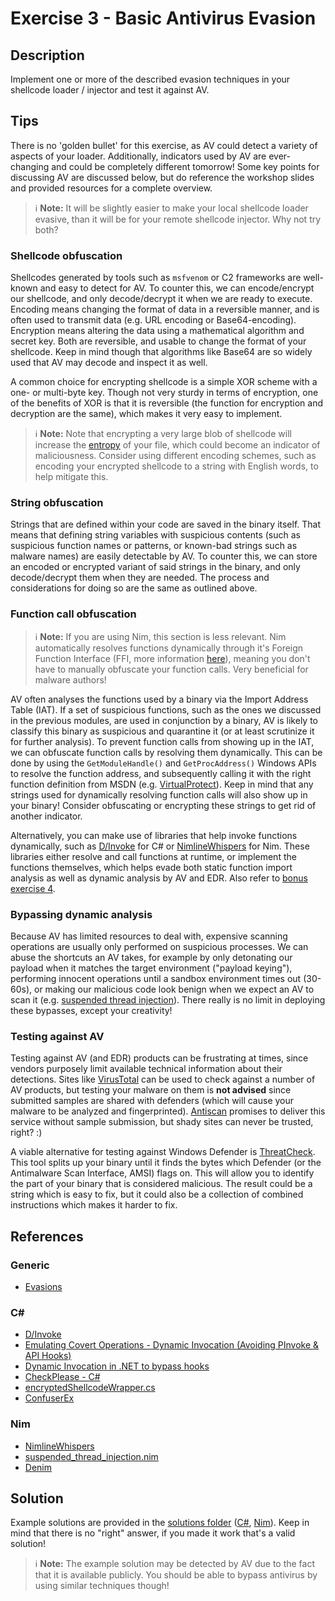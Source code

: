 # Exercise 3 - Basic Antivirus Evasion

## Description

Implement one or more of the described evasion techniques in your shellcode loader / injector and test it against AV.

## Tips

There is no 'golden bullet' for this exercise, as AV could detect a variety of aspects of your loader. Additionally, indicators used by AV are ever-changing and could be completely different tomorrow! Some key points for discussing AV are discussed below, but do reference the workshop slides and provided resources for a complete overview.

> ℹ **Note:** It will be slightly easier to make your local shellcode loader evasive, than it will be for your remote shellcode injector. Why not try both?

### Shellcode obfuscation

Shellcodes generated by tools such as `msfvenom` or C2 frameworks are well-known and easy to detect for AV. To counter this, we can encode/encrypt our shellcode, and only decode/decrypt it when we are ready to execute. Encoding means changing the format of data in a reversible manner, and is often used to transmit data (e.g. URL encoding or Base64-encoding). Encryption means altering the data using a mathematical algorithm and secret key. Both are reversible, and usable to change the format of your shellcode. Keep in mind though that algorithms like Base64 are so widely used that AV may decode and inspect it as well.

A common choice for encrypting shellcode is a simple XOR scheme with a one- or multi-byte key. Though not very sturdy in terms of encryption, one of the benefits of XOR is that it is reversible (the function for encryption and decryption are the same), which makes it very easy to implement.

> ℹ **Note:** Note that encrypting a very large blob of shellcode will increase the [entropy](https://malwaretips.com/threads/malware-analysis-2-what-is-entropy-and-how-do-i-find-the-entropy-of-a-file.42333/) of your file, which could become an indicator of maliciousness. Consider using different encoding schemes, such as encoding your encrypted shellcode to a string with English words, to help mitigate this.

### String obfuscation

Strings that are defined within your code are saved in the binary itself. That means that defining string variables with suspicious contents (such as suspicious function names or patterns, or known-bad strings such as malware names) are easily detectable by AV. To counter this, we can store an encoded or encrypted variant of said strings in the binary, and only decode/decrypt them when they are needed. The process and considerations for doing so are the same as outlined above.

### Function call obfuscation

> ℹ **Note:** If you are using Nim, this section is less relevant. Nim automatically resolves functions dynamically through it's Foreign Function Interface (FFI, more information [here](https://github.com/byt3bl33d3r/OffensiveNim#opsec-considerations)), meaning you don't have to manually obfuscate your function calls. Very beneficial for malware authors!

AV often analyses the functions used by a binary via the Import Address Table (IAT). If a set of suspicious functions, such as the ones we discussed in the previous modules, are used in conjunction by a binary, AV is likely to classify this binary as suspicious and quarantine it (or at least scrutinize it for further analysis). To prevent function calls from showing up in the IAT, we can obfuscate function calls by resolving them dynamically. This can be done by using the `GetModuleHandle()` and `GetProcAddress()` Windows APIs to resolve the function address, and subsequently calling it with the right function definition from MSDN (e.g. [VirtualProtect](https://docs.microsoft.com/en-us/windows/win32/api/memoryapi/nf-memoryapi-virtualprotect)). Keep in mind that any strings used for dynamically resolving function calls will also show up in your binary! Consider obfuscating or encrypting these strings to get rid of another indicator.

Alternatively, you can make use of libraries that help invoke functions dynamically, such as [D/Invoke](https://github.com/TheWover/DInvoke) for C# or [NimlineWhispers](https://github.com/ajpc500/NimlineWhispers2) for Nim. These libraries either resolve and call functions at runtime, or implement the functions themselves, which helps evade both static function import analysis as well as dynamic analysis by AV and EDR. Also refer to [bonus exercise 4](../BONUS%20Exercise%204%20-%20Basic%20EDR%20Evasion/).

### Bypassing dynamic analysis

Because AV has limited resources to deal with, expensive scanning operations are usually only performed on suspicious processes. We can abuse the shortcuts an AV takes, for example by only detonating our payload when it matches the target environment ("payload keying"), performing innocent operations until a sandbox environment times out (30-60s), or making our malicious code look benign when we expect an AV to scan it (e.g. [suspended thread injection](https://github.com/plackyhacker/Suspended-Thread-Injection)). There really is no limit in deploying these bypasses, except your creativity!

### Testing against AV

Testing against AV (and EDR) products can be frustrating at times, since vendors purposely limit available technical information about their detections. Sites like [VirusTotal](https://www.virustotal.com/) can be used to check against a number of AV products, but testing your malware on them is **not advised** since submitted samples are shared with defenders (which will cause your malware to be analyzed and fingerprinted). [Antiscan](https://antiscan.me) promises to deliver this service without sample submission, but shady sites can never be trusted, right? :)

A viable alternative for testing against Windows Defender is [ThreatCheck](https://github.com/rasta-mouse/ThreatCheck). This tool splits up your binary until it finds the bytes which Defender (or the Antimalware Scan Interface, AMSI) flags on. This will allow you to identify the part of your binary that is considered malicious. The result could be a string which is easy to fix, but it could also be a collection of combined instructions which makes it harder to fix.

## References

### Generic

- [Evasions](https://evasions.checkpoint.com/)

### C#

- [D/Invoke](https://github.com/TheWover/DInvoke)
- [Emulating Covert Operations - Dynamic Invocation (Avoiding PInvoke & API Hooks)](https://thewover.github.io/Dynamic-Invoke/)
- [Dynamic Invocation in .NET to bypass hooks](https://blog.nviso.eu/2020/11/20/dynamic-invocation-in-net-to-bypass-hooks/)
- [CheckPlease - C#](https://github.com/Arvanaghi/CheckPlease/tree/master/C%23)
- [encryptedShellcodeWrapper.cs](https://github.com/Arno0x/ShellcodeWrapper/blob/master/templates/encryptedShellcodeWrapper.cs)
- [ConfuserEx](https://github.com/mkaring/ConfuserEx)

### Nim

- [NimlineWhispers](https://github.com/ajpc500/NimlineWhispers2)
- [suspended_thread_injection.nim](https://github.com/byt3bl33d3r/OffensiveNim/blob/master/src/suspended_thread_injection.nim)
- [Denim](https://github.com/moloch--/denim)

## Solution
Example solutions are provided in the [solutions folder](solutions/) ([C#](solutions/csharp/), [Nim](solutions/nim/)). Keep in mind that there is no "right" answer, if you made it work that's a valid solution!

> ℹ **Note:** The example solution may be detected by AV due to the fact that it is available publicly. You should be able to bypass antivirus by using similar techniques though!